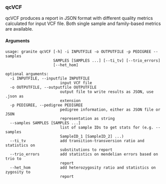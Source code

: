 ### qcVCF
qcVCF produces a report in JSON format with different quality metrics calculated for input VCF file. Both single sample and family-based metrics are available.

#### Arguments
    usage: granite qcVCF [-h] -i INPUTFILE -o OUTPUTFILE -p PEDIGREE --samples
                         SAMPLES [SAMPLES ...] [--ti_tv] [--trio_errors]
                         [--het_hom]

    optional arguments:
      -i INPUTFILE, --inputfile INPUTFILE
                            input VCF file
      -o OUTPUTFILE, --outputfile OUTPUTFILE
                            output file to write results as JSON, use .json as
                            extension
      -p PEDIGREE, --pedigree PEDIGREE
                            pedigree information, either as JSON file or JSON
                            representation as string
      --samples SAMPLES [SAMPLES ...]
                            list of sample IDs to get stats for (e.g. --samples
                            SampleID_1 [SampleID_2] ...)
      --ti_tv               add transition-transversion ratio and statistics on
                            substitutions to report
      --trio_errors         add statistics on mendelian errors based on trio to
                            report
      --het_hom             add heterozygosity ratio and statistics on zygosity to
                            report
